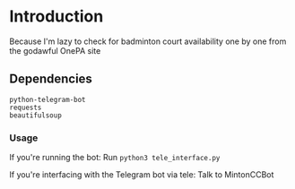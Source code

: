 # Introduction
Because I'm lazy to check for badminton court availability one by one from the godawful OnePA site

## Dependencies
```
python-telegram-bot
requests
beautifulsoup
```

### Usage
If you're running the bot:
Run ```python3 tele_interface.py```

If you're interfacing with the Telegram bot via tele:
Talk to MintonCCBot

